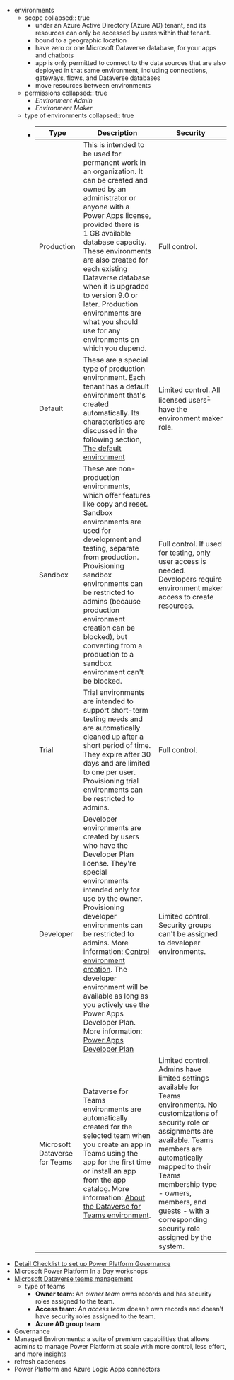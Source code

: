 - environments
	- scope
	  collapsed:: true
		- under an Azure Active Directory (Azure AD) tenant, and its resources can only be accessed by users within that tenant.
		- bound to a geographic location
		- have zero or one Microsoft Dataverse database, for your apps and chatbots
		- app is only permitted to connect to the data sources that are also deployed in that same environment, including connections, gateways, flows, and Dataverse databases
		- move resources between environments
	- permissions
	  collapsed:: true
		- *Environment Admin*
		- *Environment Maker*
	- type of environments
	  collapsed:: true
		- <table aria-label="Table 1" class="table table-sm">
		  <thead>
		  <tr>
		  <th>Type</th>
		  <th>Description</th>
		  <th>Security</th>
		  </tr>
		  </thead>
		  <tbody>
		  <tr>
		  <td>Production</td>
		  <td>This is intended to be used for permanent work in an organization. It can be created and owned by an administrator or anyone with a Power Apps license, provided there is 1&nbsp;GB available database capacity. These environments are also created for each existing Dataverse database when it is upgraded to version 9.0 or later. Production environments are what you should use for any environments on which you depend.</td>
		  <td>Full control.</td>
		  </tr>
		  <tr>
		  <td>Default</td>
		  <td>These are a special type of production environment. Each tenant has a default environment that's created automatically. Its characteristics are discussed in the following section, <a href="#the-default-environment" data-linktype="self-bookmark">The default environment</a></td>
		  <td>Limited control. All licensed users<sup>1</sup> have the environment maker role.</td>
		  </tr>
		  <tr>
		  <td>Sandbox</td>
		  <td>These are non-production environments, which offer features like copy and reset. Sandbox environments are used for development and testing, separate from production. Provisioning sandbox environments can be restricted to admins (because production environment creation can be blocked), but converting from a production to a sandbox environment can't be blocked.</td>
		  <td>Full control. If used for testing, only user access is needed. Developers require environment maker access to create resources.</td>
		  </tr>
		  <tr>
		  <td>Trial</td>
		  <td>Trial environments are intended to support short-term testing needs and are automatically cleaned up after a short period of time. They expire after 30 days and are limited to one per user. Provisioning trial environments can be restricted to admins.</td>
		  <td>Full control.</td>
		  </tr>
		  <tr>
		  <td>Developer</td>
		  <td>Developer environments are created by users who have the Developer Plan license. They're special environments intended only for use by the owner. Provisioning developer environments can be restricted to admins. More information: <a href="control-environment-creation#developer-environments" data-linktype="relative-path">Control environment creation</a>. The developer environment will be available as long as you actively use the Power Apps Developer Plan. More information: <a href="/en-us/powerapps/maker/developer-plan" data-linktype="absolute-path">Power Apps Developer Plan</a></td>
		  <td>Limited control.  Security groups can't be assigned to developer environments.</td>
		  </tr>
		  <tr>
		  <td>Microsoft Dataverse for Teams</td>
		  <td>Dataverse for Teams environments are automatically created for the selected team when you create an app in Teams using the app for the first time or install an app from the app catalog. More information: <a href="about-teams-environment" data-linktype="relative-path">About the Dataverse for Teams environment</a>.</td>
		  <td>Limited control. Admins have limited settings available for Teams environments. No customizations of security role or assignments are available. Teams members are automatically mapped to their Teams membership type - owners, members, and guests - with a corresponding security role assigned by the system.</td>
		  </tr>
		  </tbody>
		  </table>
- [Detail Checklist to set up Power Platform Governance](https://powerusers.microsoft.com/t5/Power-Apps-Community-Blog/Detail-Checklist-to-set-up-Power-Platform-Governance/ba-p/2158415)
- Microsoft Power Platform In a Day workshops
- [Microsoft Dataverse teams management](https://learn.microsoft.com/en-us/power-platform/admin/manage-teams)
	- type of teams
		- **Owner team**: An *owner team* owns records and has security roles assigned to the team.
		- **Access team:** An *access team* doesn't own records and doesn't have security roles assigned to the team.
		- **Azure AD group team**
- Governance
- Managed Environments: a suite of premium capabilities that allows admins to manage Power Platform at scale with more control, less effort, and more insights
- refresh cadences
- Power Platform and Azure Logic Apps connectors